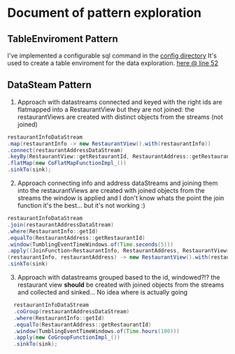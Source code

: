 # Document of pattern exploration

## TableEnviroment Pattern
I've implemented a configurable sql command in the [config directory](../../.config)
It's used to create a table enviroment for the data exploration. [here @ line 52](../../flinkfood-demo/src/main/java/org/flinkfood/flinkjobs/RestaurantTableView.java#here)

## DataSteam Pattern
1. Approach with datastreams connected and keyed with the right
  ids are flatmapped into a RestaurantView but they are not joined:
  the restaurantViews are created with distinct objects from the streams (not joined)
```Java
restaurantInfoDataStream
.map(restaurantInfo -> new RestaurantView().with(restaurantInfo))
.connect(restaurantAddressDataStream)
.keyBy(RestaurantView::getRestaurantId, RestaurantAddress::getRestaurantId)
.flatMap(new CoFlatMapFunctionImpl_())
.sinkTo(sink);
```

2. Approach connecting info and address dataStreams and joining them into
  the restaurantViews are created with joined objects from the streams
  the window is applied and I don't know whats the point
  the join function it's the best... but it's not working :)
  
``` Java
restaurantInfoDataStream
.join(restaurantAddressDataStream)
.where(RestaurantInfo::getId)
.equalTo(RestaurantAddress::getRestaurantId)
.window(TumblingEventTimeWindows.of(Time.seconds(5)))
.apply((JoinFunction<RestaurantInfo, RestaurantAddress, RestaurantView>)
(restaurantInfo, restaurantAddress) -> new RestaurantView().with(restaurantInfo).with(restaurantAddress))
.sinkTo(sink)
```

3. Approach with datastreams grouped based to the id,
  windowed?!?
  the restaurant view **should** be created with joined objects from the streams
  and collected and sinked... No idea where is actually going
 ``` Java
   restaurantInfoDataStream
   .coGroup(restaurantAddressDataStream)
   .where(RestaurantInfo::getId)
   .equalTo(RestaurantAddress::getRestaurantId)
   .window(TumblingEventTimeWindows.of(Time.hours(100)))
   .apply(new CoGroupFunctionImpl_())
   .sinkTo(sink);
```
